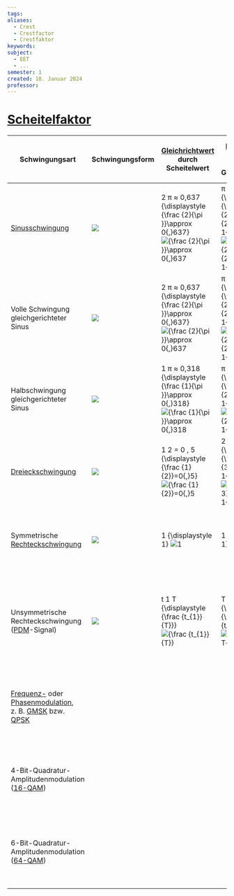 ```yaml
---
tags: 
aliases:
  - Crest
  - Crestfactor
  - Crestfaktor
keywords: 
subject:
  - EET
  - ...
semester: 1
created: 18. Januar 2024
professor:
---
```

 

# [Scheitelfaktor](https://de.wikipedia.org/wiki/Scheitelfaktor)
|Schwingungsart|Schwingungsform|[Gleichrichtwert](https://de.wikipedia.org/wiki/Gleichrichtwert "Gleichrichtwert") durch Scheitelwert|[Formfaktor](https://de.wikipedia.org/wiki/Formfaktor_(Elektrotechnik) "Formfaktor (Elektrotechnik)") = [Effektivwert](https://de.wikipedia.org/wiki/Effektivwert "Effektivwert") durch Gleichrichtwert|Scheitelfaktor = Scheitelwert durch Effektivwert|$PAPR_{dB}$|
|---|---|---|---|---|---|
|[Sinusschwingung](https://de.wikipedia.org/wiki/Sinus "Sinus")|[![](https://upload.wikimedia.org/wikipedia/commons/thumb/0/02/Simple_sine_wave.svg/100px-Simple_sine_wave.svg.png)](https://de.wikipedia.org/wiki/Datei:Simple_sine_wave.svg)|2 π ≈ 0,637 {\displaystyle {\frac {2}{\pi }}\approx 0{,}637} ![{\frac {2}{\pi }}\approx 0{,}637](https://wikimedia.org/api/rest_v1/media/math/render/svg/32dd4a1a9238b09b50df0fc835e2695435611593)|π 2 2 ≈ 1 , 11 {\displaystyle {\frac {\pi }{2{\sqrt {2}}}}\approx 1{,}11} ![{\frac {\pi }{2{\sqrt {2}}}}\approx 1{,}11](https://wikimedia.org/api/rest_v1/media/math/render/svg/c8bd1988974684b42aff48fc3dbed23dced82455)|2 ≈ 1,414 {\displaystyle {\sqrt {2}}\approx 1{,}414} ![{\sqrt {2}}\approx 1{,}414](https://wikimedia.org/api/rest_v1/media/math/render/svg/a71ac6f53649ff2297f4334ae95c7426b73d127c)|3 , 01 d B {\displaystyle 3{,}01\,\mathrm {dB} } ![{\displaystyle 3{,}01\,\mathrm {dB} }](https://wikimedia.org/api/rest_v1/media/math/render/svg/882925000be280779e9cff71291c538672e72b83)|
|Volle Schwingung  <br>gleichgerichteter Sinus|[![](https://upload.wikimedia.org/wikipedia/commons/thumb/4/42/Simple_full-wave_rectified_sine.svg/100px-Simple_full-wave_rectified_sine.svg.png)](https://de.wikipedia.org/wiki/Datei:Simple_full-wave_rectified_sine.svg)|2 π ≈ 0,637 {\displaystyle {\frac {2}{\pi }}\approx 0{,}637} ![{\frac {2}{\pi }}\approx 0{,}637](https://wikimedia.org/api/rest_v1/media/math/render/svg/32dd4a1a9238b09b50df0fc835e2695435611593)|π 2 2 ≈ 1 , 11 {\displaystyle {\frac {\pi }{2{\sqrt {2}}}}\approx 1{,}11} ![{\frac {\pi }{2{\sqrt {2}}}}\approx 1{,}11](https://wikimedia.org/api/rest_v1/media/math/render/svg/c8bd1988974684b42aff48fc3dbed23dced82455)|2 ≈ 1,414 {\displaystyle {\sqrt {2}}\approx 1{,}414} ![{\sqrt {2}}\approx 1{,}414](https://wikimedia.org/api/rest_v1/media/math/render/svg/a71ac6f53649ff2297f4334ae95c7426b73d127c)|3 , 01 d B {\displaystyle 3{,}01\,\mathrm {dB} } ![{\displaystyle 3{,}01\,\mathrm {dB} }](https://wikimedia.org/api/rest_v1/media/math/render/svg/882925000be280779e9cff71291c538672e72b83)|
|Halbschwingung  <br>gleichgerichteter Sinus|[![](https://upload.wikimedia.org/wikipedia/commons/thumb/5/59/Simple_half-wave_rectified_sine.svg/100px-Simple_half-wave_rectified_sine.svg.png)](https://de.wikipedia.org/wiki/Datei:Simple_half-wave_rectified_sine.svg)|1 π ≈ 0,318 {\displaystyle {\frac {1}{\pi }}\approx 0{,}318} ![{\frac {1}{\pi }}\approx 0{,}318](https://wikimedia.org/api/rest_v1/media/math/render/svg/914c92acb75c1180092789fbec0e7a7b926a697b)|π 2 ≈ 1,571 {\displaystyle {\frac {\pi }{2}}\approx 1{,}571} ![{\frac {\pi }{2}}\approx 1{,}571](https://wikimedia.org/api/rest_v1/media/math/render/svg/37357f013b5672b7e9692ba140caea5aa3483e80)|2 {\displaystyle 2} ![2](https://wikimedia.org/api/rest_v1/media/math/render/svg/901fc910c19990d0dbaaefe4726ceb1a4e217a0f)|6 , 02 d B {\displaystyle 6{,}02\,\mathrm {dB} } ![{\displaystyle 6{,}02\,\mathrm {dB} }](https://wikimedia.org/api/rest_v1/media/math/render/svg/d66437245aa3ba7f3f5ef756a2d755cc10ebc8d4)|
|[Dreieckschwingung](https://de.wikipedia.org/wiki/Dreiecksfunktion#Dreieckschwingung "Dreiecksfunktion")|[![](https://upload.wikimedia.org/wikipedia/commons/thumb/1/12/Triangle_wave.svg/100px-Triangle_wave.svg.png)](https://de.wikipedia.org/wiki/Datei:Triangle_wave.svg)|1 2 = 0 , 5 {\displaystyle {\frac {1}{2}}=0{,}5} ![{\frac {1}{2}}=0{,}5](https://wikimedia.org/api/rest_v1/media/math/render/svg/39cfaf157c53e672bfbf40b45decc2b1817046c1)|2 3 ≈ 1,155 {\displaystyle {\frac {2}{\sqrt {3}}}\approx 1{,}155} ![{\frac  2{{\sqrt  3}}}\approx 1{,}155](https://wikimedia.org/api/rest_v1/media/math/render/svg/b2312f0bde0b9434fbefb2ed72874615b0e7e151)|3 ≈ 1,732 {\displaystyle {\sqrt {3}}\approx 1{,}732} ![{\sqrt {3}}\approx 1{,}732](https://wikimedia.org/api/rest_v1/media/math/render/svg/d465fd1d352b5e2ad0b643e816be50cd48409699)|4 , 77 d B {\displaystyle 4{,}77\,\mathrm {dB} } ![{\displaystyle 4{,}77\,\mathrm {dB} }](https://wikimedia.org/api/rest_v1/media/math/render/svg/3695d82a2e14a395cfb94ecf2bc56dc81079543c)|
|Symmetrische  <br>[Rechteckschwingung](https://de.wikipedia.org/wiki/Rechteckschwingung "Rechteckschwingung")|[![](https://upload.wikimedia.org/wikipedia/commons/thumb/1/1c/Square_wave.svg/100px-Square_wave.svg.png)](https://de.wikipedia.org/wiki/Datei:Square_wave.svg)|1 {\displaystyle 1} ![1](https://wikimedia.org/api/rest_v1/media/math/render/svg/92d98b82a3778f043108d4e20960a9193df57cbf)|1 {\displaystyle 1} ![1](https://wikimedia.org/api/rest_v1/media/math/render/svg/92d98b82a3778f043108d4e20960a9193df57cbf)|1 {\displaystyle 1} ![1](https://wikimedia.org/api/rest_v1/media/math/render/svg/92d98b82a3778f043108d4e20960a9193df57cbf)|0 d B {\displaystyle 0\,\mathrm {dB} } ![{\displaystyle 0\,\mathrm {dB} }](https://wikimedia.org/api/rest_v1/media/math/render/svg/9ba9415c8baabefd600421a450956dbd2b66cf68)|
|Unsymmetrische  <br>Rechteckschwingung  <br>([PDM](https://de.wikipedia.org/wiki/Pulsdauermodulation "Pulsdauermodulation")-Signal)|[![](https://upload.wikimedia.org/wikipedia/commons/thumb/9/9b/Pulse_wide_wave.svg/100px-Pulse_wide_wave.svg.png)](https://de.wikipedia.org/wiki/Datei:Pulse_wide_wave.svg)|t 1 T {\displaystyle {\frac {t_{1}}{T}}} ![{\frac {t_{1}}{T}}](https://wikimedia.org/api/rest_v1/media/math/render/svg/c68076d3a2712eee25725d7febaaf91461646ebb)|T t 1 {\displaystyle {\sqrt {\frac {T}{t_{1}}}}} ![\sqrt{\frac T{t_1}}](https://wikimedia.org/api/rest_v1/media/math/render/svg/2b66f581c0f4d6324d6e98c710e854147bf0d660)|T t 1 {\displaystyle {\sqrt {\frac {T}{t_{1}}}}} ![{\sqrt {\frac {T}{t_{1}}}}](https://wikimedia.org/api/rest_v1/media/math/render/svg/2b66f581c0f4d6324d6e98c710e854147bf0d660)|10 ⋅ lg ⁡ T t 1 d B {\displaystyle 10\cdot \lg {\frac {T}{t_{1}}}\,\mathrm {dB} } ![{\displaystyle 10\cdot \lg {\frac {T}{t_{1}}}\,\mathrm {dB} }](https://wikimedia.org/api/rest_v1/media/math/render/svg/2dadef68e3a4e30dc0402760a3f7c6a83823bb83)|
|[Frequenz-](https://de.wikipedia.org/wiki/Frequenzmodulation "Frequenzmodulation") oder [Phasenmodulation](https://de.wikipedia.org/wiki/Phasenmodulation "Phasenmodulation"),  <br>z. B. [GMSK](https://de.wikipedia.org/wiki/Frequenzumtastung#Erweiterungen_der_Frequenzumtastung "Frequenzumtastung") bzw. [QPSK](https://de.wikipedia.org/wiki/QPSK "QPSK")||||1 {\displaystyle 1} ![1](https://wikimedia.org/api/rest_v1/media/math/render/svg/92d98b82a3778f043108d4e20960a9193df57cbf)|0 d B {\displaystyle 0\,\mathrm {dB} } ![{\displaystyle 0\,\mathrm {dB} }](https://wikimedia.org/api/rest_v1/media/math/render/svg/9ba9415c8baabefd600421a450956dbd2b66cf68) [1]|
|4-Bit-Quadratur-Amplitudenmodulation ([16-QAM](https://de.wikipedia.org/wiki/QAM#Quantisierte_QAM "QAM"))||||9 5 {\displaystyle {\sqrt {\frac {9}{5}}}} ![{\displaystyle {\sqrt {\frac {9}{5}}}}](https://wikimedia.org/api/rest_v1/media/math/render/svg/98f7afd1b015777b0d6b0a9c7b27c00fa40b97d0)|2 , 6 d B {\displaystyle 2{,}6\,\mathrm {dB} } ![{\displaystyle 2{,}6\,\mathrm {dB} }](https://wikimedia.org/api/rest_v1/media/math/render/svg/25a8b79c602feb7fd5c1f76130f0731e9a24eb4a) [1]|
|6-Bit-Quadratur-Amplitudenmodulation ([64-QAM](https://de.wikipedia.org/wiki/QAM#Quantisierte_QAM "QAM"))||||7 3 {\displaystyle {\sqrt {\frac {7}{3}}}} ![\sqrt{\frac73}](https://wikimedia.org/api/rest_v1/media/math/render/svg/a4aa18847cc06767891e3b4bc9bffd629beb82f4)|3 , 7 d B {\displaystyle 3{,}7\,\mathrm {dB} } ![{\displaystyle 3{,}7\,\mathrm {dB} }](https://wikimedia.org/api/rest_v1/media/math/render/svg/00de49e560dd688032967f5dad46d6b1aca2d0c8) [1]|
